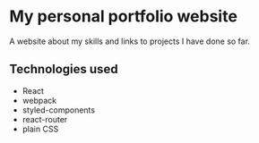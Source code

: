 # My personal portfolio website

A website about my skills and links to projects I have done so far. 

## Technologies used

- React
- webpack
- styled-components
- react-router
- plain CSS
